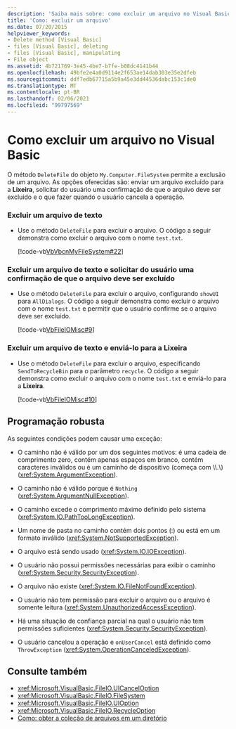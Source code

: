 ```yaml
---
description: 'Saiba mais sobre: como excluir um arquivo no Visual Basic'
title: 'Como: excluir um arquivo'
ms.date: 07/20/2015
helpviewer_keywords:
- Delete method [Visual Basic]
- files [Visual Basic], deleting
- files [Visual Basic], manipulating
- File object
ms.assetid: 4b721769-3e45-4be7-b7fe-b08dc4141b44
ms.openlocfilehash: 49bfe2e4a0d9114e2f653ae14dab303e35e2dfeb
ms.sourcegitcommit: ddf7edb67715a5b9a45e3dd44536dabc153c1de0
ms.translationtype: MT
ms.contentlocale: pt-BR
ms.lasthandoff: 02/06/2021
ms.locfileid: "99797569"
---
```

# <a name="how-to-delete-a-file-in-visual-basic"></a>Como excluir um arquivo no Visual Basic

O método `DeleteFile` do objeto `My.Computer.FileSystem` permite a exclusão de um arquivo. As opções oferecidas são: enviar um arquivo excluído para a **Lixeira**, solicitar do usuário uma confirmação de que o arquivo deve ser excluído e o que fazer quando o usuário cancela a operação.  
  
### <a name="to-delete-a-text-file"></a>Excluir um arquivo de texto  
  
- Use o método `DeleteFile` para excluir o arquivo. O código a seguir demonstra como excluir o arquivo com o nome `test.txt`.  
  
     [!code-vb[VbVbcnMyFileSystem#22](~/samples/snippets/visualbasic/VS_Snippets_VBCSharp/VbVbcnMyFileSystem/VB/Class1.vb#22)]  
  
### <a name="to-delete-a-text-file-and-ask-the-user-to-confirm-that-the-file-should-be-deleted"></a>Excluir um arquivo de texto e solicitar do usuário uma confirmação de que o arquivo deve ser excluído  
  
- Use o método `DeleteFile` para excluir o arquivo, configurando `showUI` para `AllDialogs`. O código a seguir demonstra como excluir o arquivo com o nome `test.txt` e permitir que o usuário confirme se o arquivo deve ser excluído.  
  
     [!code-vb[VbFileIOMisc#9](~/samples/snippets/visualbasic/VS_Snippets_VBCSharp/VbFileIOMisc/VB/Class1.vb#9)]  
  
### <a name="to-delete-a-text-file-and-send-it-to-the-recycle-bin"></a>Excluir um arquivo de texto e enviá-lo para a Lixeira  
  
- Use o método `DeleteFile` para excluir o arquivo, especificando `SendToRecycleBin` para o parâmetro `recycle`. O código a seguir demonstra como excluir o arquivo com o nome `test.txt` e enviá-lo para a **Lixeira**.  
  
     [!code-vb[VbFileIOMisc#10](~/samples/snippets/visualbasic/VS_Snippets_VBCSharp/VbFileIOMisc/VB/Class1.vb#10)]  
  
## <a name="robust-programming"></a>Programação robusta  

 As seguintes condições podem causar uma exceção:  
  
- O caminho não é válido por um dos seguintes motivos: é uma cadeia de comprimento zero, contém apenas espaços em branco, contém caracteres inválidos ou é um caminho de dispositivo (começa com \\\\.\\) (<xref:System.ArgumentException>).  
  
- O caminho não é válido porque é `Nothing` (<xref:System.ArgumentNullException>).  
  
- O caminho excede o comprimento máximo definido pelo sistema (<xref:System.IO.PathTooLongException>).  
  
- Um nome de pasta no caminho contém dois pontos (:) ou está em um formato inválido (<xref:System.NotSupportedException>).  
  
- O arquivo está sendo usado (<xref:System.IO.IOException>).  
  
- O usuário não possui permissões necessárias para exibir o caminho (<xref:System.Security.SecurityException>).  
  
- O arquivo não existe (<xref:System.IO.FileNotFoundException>).  
  
- O usuário não tem permissão para excluir o arquivo ou o arquivo é somente leitura (<xref:System.UnauthorizedAccessException>).  
  
- Há uma situação de confiança parcial na qual o usuário não tem permissões suficientes (<xref:System.Security.SecurityException>).  
  
- O usuário cancelou a operação e `onUserCancel` está definido como `ThrowException` (<xref:System.OperationCanceledException>).  
  
## <a name="see-also"></a>Consulte também

- <xref:Microsoft.VisualBasic.FileIO.UICancelOption>
- <xref:Microsoft.VisualBasic.FileIO.FileSystem>
- <xref:Microsoft.VisualBasic.FileIO.UIOption>
- <xref:Microsoft.VisualBasic.FileIO.RecycleOption>
- [Como: obter a coleção de arquivos em um diretório](how-to-get-the-collection-of-files-in-a-directory.md)
